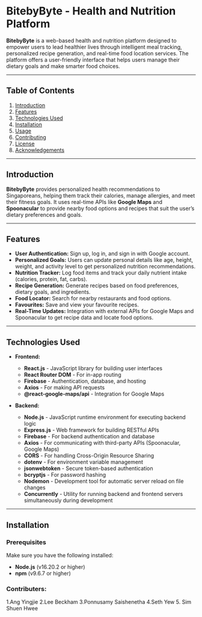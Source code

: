 # BitebyByte - Health and Nutrition Platform

**BitebyByte** is a web-based health and nutrition platform designed to empower users to lead healthier lives through intelligent meal tracking, personalized recipe generation, and real-time food location services. The platform offers a user-friendly interface that helps users manage their dietary goals and make smarter food choices.

---

## Table of Contents
1. [Introduction](#introduction)
2. [Features](#features)
3. [Technologies Used](#technologies-used)
4. [Installation](#installation)
5. [Usage](#usage)
6. [Contributing](#contributing)
7. [License](#license)
8. [Acknowledgements](#acknowledgements)

---

## Introduction

**BitebyByte** provides personalized health recommendations to Singaporeans, helping them track their calories, manage allergies, and meet their fitness goals. It uses real-time APIs like **Google Maps** and **Spoonacular** to provide nearby food options and recipes that suit the user’s dietary preferences and goals.

---

## Features

- **User Authentication:** Sign up, log in, and sign in with Google account.
- **Personalized Goals:** Users can update personal details like age, height, weight, and activity level to get personalized nutrition recommendations.
- **Nutrition Tracker:** Log food items and track your daily nutrient intake (calories, protein, fat, carbs).
- **Recipe Generation:** Generate recipes based on food preferences, dietary goals, and ingredients.
- **Food Locator:** Search for nearby restaurants and food options.
- **Favourites:** Save and view your favourite recipes.
- **Real-Time Updates:** Integration with external APIs for Google Maps and Spoonacular to get recipe data and locate food options.

---

## Technologies Used

- **Frontend:**
  - **React.js** - JavaScript library for building user interfaces
  - **React Router DOM** - For in-app routing
  - **Firebase** - Authentication, database, and hosting
  - **Axios** - For making API requests
  - **@react-google-maps/api** - Integration for Google Maps

- **Backend:**
  - **Node.js** - JavaScript runtime environment for executing backend logic
  - **Express.js** - Web framework for building RESTful APIs
  - **Firebase** - For backend authentication and database
  - **Axios** - For communicating with third-party APIs (Spoonacular, Google Maps)
  - **CORS** - For handling Cross-Origin Resource Sharing
  - **dotenv** - For environment variable management
  - **jsonwebtoken** - Secure token-based authentication
  - **bcryptjs** - For password hashing
  - **Nodemon** - Development tool for automatic server reload on file changes
  - **Concurrently** - Utility for running backend and frontend servers simultaneously during development

---

## Installation

### Prerequisites

Make sure you have the following installed:

- **Node.js** (v16.20.2 or higher)
- **npm** (v9.6.7 or higher)

### Contributers:
1.Ang Yingjie
2.Lee Beckham
3.Ponnusamy Saishenetha
4.Seth Yew
5. Sim Shuen Hwee



